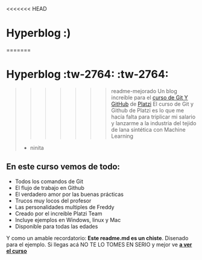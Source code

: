 <<<<<<< HEAD
# Hyperblog :)
=======
# Hyperblog :tw-2764: :tw-2764:
>>>>>>> readme-mejorado
Un blog increible para el [curso de Git Y GitHub](http://https://platzi.com/cursos/git-github/ "curso de Git Y GitHub") de [Platzi](http://https://platzi.com/ "Platzi")
>El curso de Git y Github de Platzi es lo que me hacía falta para triplicar mi salario y lanzarme a la industria del tejido de lana sintética con Machine Learning
> - ninita

## En este curso vemos de todo:
* Todos los comandos de Git
* El flujo de trabajo en Github
* El verdadero amor por las buenas prácticas
* Trucos muy locos del profesor
* Las personalidades multiples de Freddy
* Creado por el increible Platzi Team
* Incluye ejemplos en Windows, linux y Mac
* Disponible para todas las edades

Y como un amable recordatorio: **Este readme.md es un chiste**. Disenado para el ejemplo. Si llegas acá NO TE LO TOMES EN SERIO y mejor ve [**a ver el curso**](http://https://platzi.com/cursos/git-github/ "a ver el curso")